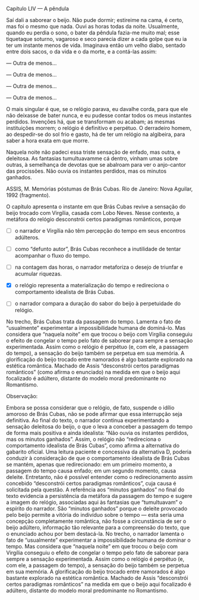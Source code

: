 

Capítulo LIV — A pêndula

Saí dali a saborear o beijo. Não pude dormir; estireime na cama, é certo, mas foi o mesmo que nada. Ouvi as horas todas da noite. Usualmente, quando eu perdia o sono, o bater da pêndula fazia-me muito mal; esse tiquetaque soturno, vagaroso e seco parecia dizer a cada golpe que eu ia ter um instante menos de vida. Imaginava então um velho diabo, sentado entre dois sacos, o da vida e o da morte, e a contá-las assim:

— Outra de menos...

— Outra de menos...

— Outra de menos...

— Outra de menos...

O mais singular é que, se o relógio parava, eu davalhe corda, para que ele não deixasse de bater nunca, e eu pudesse contar todos os meus instantes perdidos. Invenções há, que se transformam ou acabam; as mesmas instituições morrem; o relógio é definitivo e perpétuo. O derradeiro homem, ao despedir-se do sol frio e gasto, há de ter um relógio na algibeira, para saber a hora exata em que morre.

Naquela noite não padeci essa triste sensação de enfado, mas outra, e deleitosa. As fantasias tumultuavamme cá dentro, vinham umas sobre outras, à semelhança de devotas que se abalroam para ver o anjo-cantor das procissões. Não ouvia os instantes perdidos, mas os minutos ganhados.

ASSIS, M. Memórias póstumas de Brás Cubas. Rio de Janeiro: Nova Aguilar, 1992 (fragmento).

O capítulo apresenta o instante em que Brás Cubas revive a sensação do beijo trocado com Virgília, casada com Lobo Neves. Nesse contexto, a metáfora do relógio desconstrói certos paradigmas românticos, porque



- [ ] o narrador e Virgília não têm percepção do tempo em seus encontros adúlteros.
- [ ] como “defunto autor”, Brás Cubas reconhece a inutilidade de tentar acompanhar o fluxo do tempo.
- [ ] na contagem das horas, o narrador metaforiza o desejo de triunfar e acumular riquezas.
- [x] o relógio representa a materialização do tempo e redireciona o comportamento idealista de Brás Cubas.
- [ ] o narrador compara a duração do sabor do beijo à perpetuidade do relógio.


No trecho, Brás Cubas trata da passagem do tempo. Lamenta o fato de “usualmente” experimentar a impossibilidade humana de dominá-lo. Mas considera que “naquela noite” em que trocou o beijo com Virgília conseguiu o efeito de congelar o tempo pelo fato de saborear para sempre a sensação experimentada. Assim como o relógio é perpétuo (e, com ele, a passagem do tempo), a sensação do beijo também se perpetua em sua memória. A glorificação do beijo trocado entre namorados é algo bastante explorado na estética romântica. Machado de Assis “desconstrói certos paradigmas românticos” (como afirma o enunciado) na medida em que o beijo aqui focalizado é adúltero, distante do modelo moral predominante no Romantismo.

Observação:

Embora se possa considerar que o relógio, de fato, suspende o idílio amoroso de Brás Cubas, não se pode afirmar que essa interrupção seja definitiva. Ao final do texto, o narrador continua experimentando a sensação deleitosa do beijo, o que o leva a conceber a passagem do tempo de forma mais positiva e ainda idealista: “Não ouvia os instantes perdidos, mas os minutos ganhados”. Assim, o relógio não “redireciona o comportamento idealista de Brás Cubas”, como afirma a alternativa do gabarito oficial. Uma leitura paciente e concessiva da alternativa D, poderia conduzir à consideração de que o comportamento idealista de Brás Cubas se mantém, apenas que redirecionado: em um primeiro momento, a passagem do tempo causa enfado; em um segundo momento, causa deleite. Entretanto, não é possível entender como o redirecionamento assim concebido “desconstrói certos paradigmas românticos”, cuja causa é solicitada pela questão. A referência aos “minutos ganhados” no final do texto evidencia a persistência da metáfora da passagem do tempo e sugere a imagem do relógio, associadas aqui às fantasias que “tumultuavam” o espírito do narrador. São “minutos ganhados” porque o deleite provocado pelo beijo permite a vitória do indivíduo sobre o tempo — esta seria uma concepção completamente romântica, não fosse a circunstância de ser o beijo adúltero, informação tão relevante para a compreensão do texto, que o enunciado achou por bem destacá-la. No trecho, o narrador lamenta o fato de “usualmente” experimentar a impossibilidade humana de dominar o tempo. Mas considera que “naquela noite” em que trocou o beijo com Virgília conseguiu o efeito de congelar o tempo pelo fato de saborear para sempre a sensação experimentada. Assim como o relógio é perpétuo (e, com ele, a passagem do tempo), a sensação do beijo também se perpetua em sua memória. A glorificação do beijo trocado entre namorados é algo bastante explorado na estética romântica. Machado de Assis “desconstrói certos paradigmas românticos” na medida em que o beijo aqui focalizado é adúltero, distante do modelo moral predominante no Romantismo.
